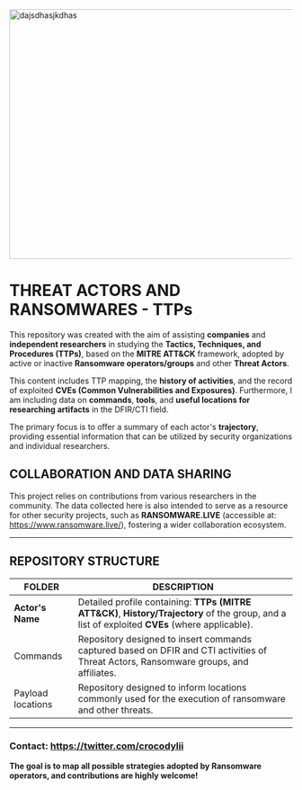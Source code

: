 <img width="1024" height="444" alt="dajsdhasjkdhas" src="https://github.com/user-attachments/assets/7e59026e-779a-4b3b-96bf-085bc8cc2f76" />


# THREAT ACTORS AND RANSOMWARES - TTPs

This repository was created with the aim of assisting **companies** and **independent researchers** in studying the **Tactics, Techniques, and Procedures (TTPs)**, based on the **MITRE ATT&CK** framework, adopted by active or inactive **Ransomware operators/groups** and other **Threat Actors**.

This content includes TTP mapping, the **history of activities**, and the record of exploited **CVEs (Common Vulnerabilities and Exposures)**. Furthermore, I am including data on **commands**, **tools**, and **useful locations for researching artifacts** in the DFIR/CTI field.

The primary focus is to offer a summary of each actor's **trajectory**, providing essential information that can be utilized by security organizations and individual researchers.

## COLLABORATION AND DATA SHARING

This project relies on contributions from various researchers in the community. The data collected here is also intended to serve as a resource for other security projects, such as **RANSOMWARE.LIVE** (accessible at: https://www.ransomware.live/), fostering a wider collaboration ecosystem.

---

## REPOSITORY STRUCTURE

| FOLDER | DESCRIPTION |
|---|---|
| **Actor's Name** | Detailed profile containing: **TTPs (MITRE ATT&CK)**, **History/Trajectory** of the group, and a list of exploited **CVEs** (where applicable). |
| Commands | Repository designed to insert commands captured based on DFIR and CTI activities of Threat Actors, Ransomware groups, and affiliates. |
| Payload locations | Repository designed to inform locations commonly used for the execution of ransomware and other threats. |

---

### Contact: https://twitter.com/crocodylii

**The goal is to map all possible strategies adopted by Ransomware operators, and contributions are highly welcome!**
